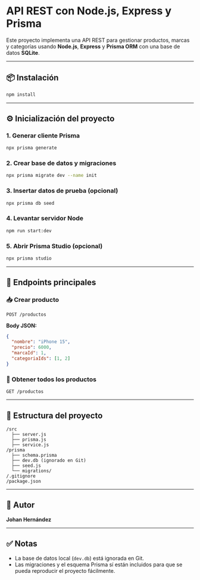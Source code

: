 # API REST con Node.js, Express y Prisma

Este proyecto implementa una API REST para gestionar productos, marcas y categorías usando **Node.js**, **Express** y **Prisma ORM** con una base de datos **SQLite**.

---

## 📦 Instalación

```bash
npm install
```

---

## ⚙️ Inicialización del proyecto

### 1. Generar cliente Prisma
```bash
npx prisma generate
```

### 2. Crear base de datos y migraciones
```bash
npx prisma migrate dev --name init
```

### 3. Insertar datos de prueba (opcional)
```bash
npx prisma db seed
```

### 4. Levantar servidor Node
```bash
npm run start:dev
```

### 5. Abrir Prisma Studio (opcional)
```bash
npx prisma studio
```

---

## 🔌 Endpoints principales

### 📥 Crear producto
```http
POST /productos
```
**Body JSON:**
```json
{
  "nombre": "iPhone 15",
  "precio": 6000,
  "marcaId": 1,
  "categoriaIds": [1, 2]
}
```

### 📄 Obtener todos los productos
```http
GET /productos
```

---

## 📂 Estructura del proyecto

```
/src
  ├── server.js
  ├── prisma.js
  ├── service.js
/prisma
  ├── schema.prisma
  ├── dev.db (ignorado en Git)
  ├── seed.js
  └── migrations/
/.gitignore
/package.json
```

---

## 🧑 Autor

**Johan Hernández**

---

## ✅ Notas

- La base de datos local (`dev.db`) está ignorada en Git.
- Las migraciones y el esquema Prisma sí están incluidos para que se pueda reproducir el proyecto fácilmente.